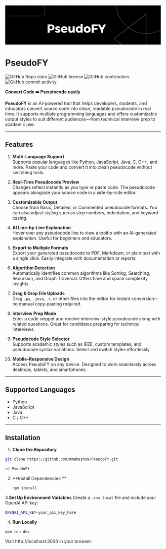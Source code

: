 ![img](https://github.com/mmahesh09/PseudoFY/blob/9558d4968ca4b34cbc7070e006999fe25f2d0a36/Img/Black%20Technology%20LinkedIn%20Banner_20250415_025438_0000.png)

# PseudoFY

![GitHub Repo stars](https://img.shields.io/github/stars/mmahesh09/PseudoFY?style=social)
![GitHub license](https://img.shields.io/github/license/mmahesh09/PseudoFY)
![GitHub contributors](https://img.shields.io/github/contributors/mmahesh09/PseudoFY)
![GitHub commit activity](https://img.shields.io/github/commit-activity/m/mmahesh09/PseudoFY)

**Convert Code ➡️ Pseudocode easily**

**PseudoFY** is an AI-powered tool that helps developers, students, and educators convert source code into clean, readable pseudocode in real time. It supports multiple programming languages and offers customizable output styles to suit different audiences—from technical interview prep to academic use.

---

## Features

1. **Multi-Language Support**  
   Supports popular languages like Python, JavaScript, Java, C, C++, and more. Paste your code and convert it into clean pseudocode without switching tools.

2. **Real-Time Pseudocode Preview**  
   Changes reflect instantly as you type or paste code. The pseudocode appears alongside your source code in a side-by-side editor.

3. **Customizable Output**  
   Choose from Basic, Detailed, or Commented pseudocode formats. You can also adjust styling such as step numbers, indentation, and keyword casing.

4. **AI Line-by-Line Explanation**  
   Hover over any pseudocode line to view a tooltip with an AI-generated explanation. Useful for beginners and educators.

5. **Export to Multiple Formats**  
   Export your generated pseudocode to PDF, Markdown, or plain text with a single click. Easily integrate with documentation or reports.

6. **Algorithm Detection**  
   Automatically identifies common algorithms like Sorting, Searching, Recursion, and Graph Traversal. Offers time and space complexity insights.

7. **Drag & Drop File Uploads**  
   Drag `.py`, `.java`, `.c`, or other files into the editor for instant conversion—no manual copy-pasting required.

8. **Interview Prep Mode**  
   Enter a code snippet and receive interview-style pseudocode along with related questions. Great for candidates preparing for technical interviews.

9. **Pseudocode Style Selector**  
   Supports academic styles such as IEEE, custom templates, and pseudocode syntax variations. Select and switch styles effortlessly.

10. **Mobile-Responsive Design**  
   Access PseudoFY on any device. Designed to work seamlessly across desktops, tablets, and smartphones.

---

## Supported Languages

- Python  
- JavaScript  
- Java  
- C / C++

---

## Installation

1. **Clone the Repository**
```bash
git clone https://github.com/mmahesh09/PseudoFY.git
```
```bash
cd PseudoFY
```
2. **Install Dependencies **
   ```bash
   npm install
   ```
3.**Set Up Environment Variables**
Create a `.env.local` file and include your OpenAI API key:
```bash
OPENAI_API_KEY=your_api_key_here
```
4. **Run Locally**
```bash
npm run dev
```
Visit http://localhost:3000 in your browser.
